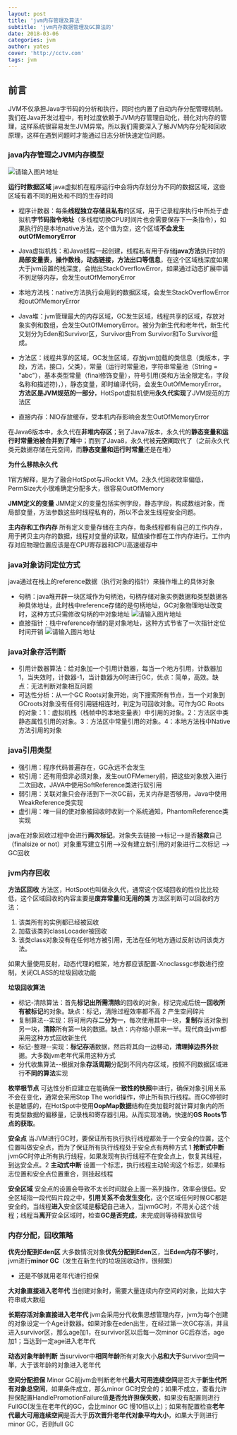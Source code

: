 ```yaml
---
layout: post
title: 'jvm内存管理及算法'
subtitle: 'jvm内存数据管理及GC算法的'
date: 2018-03-06
categories: jvm
author: yates
cover: 'http://cctv.com'
tags: jvm
---
```


## 前言
JVM不仅承担Java字节码的分析和执行，同时也内置了自动内存分配管理机制。我们在Java开发过程中，有时过度依赖于JVM内存管理自动化，弱化对内存的管理，这样系统很容易发生JVM异常。所以我们需要深入了解JVM内存分配和回收原理，这样在遇到问题时才能通过日志分析快速定位问题。

### java内存管理之JVM内存模型

![请输入图片地址](http://yatesblog.oss-cn-shenzhen.aliyuncs.com/img/2018-03-19-jvm/1.png)

**运行时数据区域**
java虚拟机在程序运行中会将内存划分为不同的数据区域，这些区域有着不同的用处和不同的生存时间

- 程序计数器：每条**线程独立存储且私有**的区域，用于记录程序执行中所处于虚拟机**字节码指令地址**（多线程切换CPU时间片也会需要保存下一条指令），如果执行的是本地native方法，这个值为空，这个区域**不会发生outOfMemoryError**

- Java虚拟机栈：和Java线程一起创建，线程私有用于存储**java方法**执行时的**局部变量表，操作数栈，动态链接，方法出口等信息**，在这个区域栈深度如果大于jvm设置的栈深度，会抛出StackOverflowError，如果通过动态扩展申请不到足够内存，会发生outOfMemoryError

- 本地方法栈：native方法执行会用到的数据区域，会发生StackOverflowError和outOfMemoryError

- Java堆：jvm管理最大的内存区域，GC发生区域，线程共享的区域，存放对象实例和数组，会发生OutOfMemoryError。被分为新生代和老年代，新生代又划分为Eden和Survivor区，Survivor由From Survivor和To Survivor组成。

- 方法区：线程共享的区域，GC发生区域，存放jvm加载的类信息（类版本，字段，方法，接口，父类），常量（运行时常量池，字符串常量池（String = "abc"），基本类型常量（final修饰变量），符号引用(类和方法全限定名，字段名称和描述符)，），静态变量，即时编译代码，会发生OutOfMemoryError。**方法区是JVM规范的一部分**，HotSpot虚拟机使用**永久代实现**了JVM规范的方法区

- 直接内存：NIO存放缓存，受本机内存影响会发生OutOfMemoryError


在Java6版本中，永久代在**非堆内存区**；到了Java7版本，永久代的**静态变量和运行时常量池被合并到了堆**中；而到了Java8，永久代被**元空间**取代了（之前永久代类元数据存储在元空间，而**静态变量和运行时常量**还是在堆）

**为什么移除永久代**

1官方解释，是为了融合HotSpot与JRockit VM。2永久代回收效率偏低，PermSize大小很难确定分配多大，很容易OutOfMemory

**JMM定义的变量**
JMM定义的变量包括实例字段，静态字段，构成数组对象，而局部变量，方法参数这些时线程私有的，所以不会发生线程安全问题。

**主内存和工作内存**
所有定义变量存储在主内存，每条线程都有自己的工作内存，用于拷贝主内存的数据，线程对变量的读取，赋值操作都在工作内存进行。工作内存对应物理位置应该是在CPU寄存器和CPU高速缓存中


### java对象访问定位方式
java通过在栈上的reference数据（执行对象的指针）来操作堆上的具体对象

- 句柄：java堆开辟一块区域作为句柄池，句柄存储对象实例数据和类型数据各种具体地址，此时栈中reference存储的是句柄地址，GC对象物理地址改变时，这种方式只需修改句柄的中对象地址
![请输入图片地址](http://yatesblog.oss-cn-shenzhen.aliyuncs.com/img/2018-03-19-jvm/2.png)
- 直接指针：栈中reference存储的是对象地址，这种方式节省了一次指针定位时间开销
![请输入图片地址](http://yatesblog.oss-cn-shenzhen.aliyuncs.com/img/2018-03-19-jvm/3.png)

### java对象存活判断
- 引用计数器算法：给对象加一个引用计数器，每当一个地方引用，计数器加1，当失效时，计数器-1，当计数器为0时进行GC，优点：简单，高效。缺点：无法判断对象相互问题
- 可达性分析：从一个GC Roots对象开始，向下搜索所有节点，当一个对象到GCroots对象没有任何引用链相连时，判定为可回收对象。可作为GC Roots的对象：1：虚拟机栈（栈帧中的本地变量表）中引用的对象。2：方法区中类静态属性引用的对象。3：方法区中常量引用的对象。4：本地方法栈中Native方法引用的对象

### java引用类型
- 强引用：程序代码普遍存在，GC永远不会发生
- 软引用：还有用但非必须对象，发生outOFMemery前，把这些对象放入进行二次回收，JAVA中使用SoftReference类进行软引用
- 弱引用：关联对象只会存活到下一次GC前，无关内存是否够用，Java中使用WeakReference类实现
- 虚引用：唯一目的使对象被回收时收到一个系统通知，PhantomReference类实现

java在对象回收过程中会进行**两次标记**，对象失去链接-->标记-->是否**拯救**自己（finalsize or not）对象重写建立引用-->没有建立新引用的对象进行二次标记 --> GC回收

### jvm内存回收

**方法区回收** 
方法区，HotSpot也叫做永久代，通常这个区域回收的性价比比较低，这个区域回收的内容主要是**废弃常量**和**无用的类**
方法区判断可以回收的方法：
1. 该类所有的实例都已经被回收 
2. 加载该类的classLocader被回收
3. 该类class对象没有在任何地方被引用，无法在任何地方通过反射访问该类方法。

如果大量使用反射，动态代理的框架，地方都应该配置-Xnoclassgc参数进行控制，关闭CLASS的垃圾回收功能

**垃圾回收算法**
- 标记-清除算法：首先**标记出所需清除**的回收的对象，标记完成后统一**回收所有被标记**的对象。缺点：标记，清除过程效率都不高 2 产生空间碎片
- 复制算法--实现：将可用内存**二分为一**，每次使用其中一块，**复制**存活对象到另一块，**清除**所有第一块的数据。缺点：内存缩小原来一半。现代商业jvm都采用这种方式回收新生代
- 标记-整理--实现：**标记存活**数据，然后将其向一边移动，**清理掉边界外**数据。大多数jvm老年代采用这种方式
- 分代收集算法--根据对象**存活周期**分配到不同内存区域，按照不同数据区域进行**不同的算法**实现

**枚举根节点**
可达性分析应建立在能确保**一致性的快照**中进行，确保对象引用关系不会在变化，通常会采用Stop The world操作，停止所有执行线程。而GC停顿时长是敏感的，在HotSpot中使用**OopMap数据**结构在类加载时就计算对象内的所有类型数据的偏移量，记录栈和寄存器引用。从而实现准确，快速的**GS Roots节点的获取**。

**安全点**
当JVM进行GC时，要保证所有执行执行线程都处于一个安全的位置，这个位置叫做安全点，而为了保证所有执行线程处于安全点有两种方式 1 **抢断式中断** jvmGC时停止所有执行线程，如果发现有执行线程不在安全点上，恢复其线程，到达安全点。2 **主动式中断** 设置一个标志，执行线程主动轮询这个标志，如果标志位置和安全点位置重合，则挂起线程

**安全区域**
安全点的设置会导致不太长时间就会上面一系列操作，效率会很低。安全区域指一段代码片段之中，**引用关系不会发生变化**，这个区域任何时候GC都是安全的。当线程**进入**安全区域是**标记**自己进入，当jvmGC时，不用关心这个线程；线程当**离开**安全区域时，检查**GC是否完成**，未完成则等待释放信号


### 内存分配，回收策略

**优先分配到Eden区**
大多数情况对象**优先分配到Eden**区，当**Eden内存不够**时，jvm进行**minor GC**（发生在新生代的垃圾回收动作，很频繁）
- 还是不够就用老年代进行担保

**大对象直接进入老年代**
当创建对象时，需要大量连续内存空间的对象，比如大字符串或大数组

**长期存活对象直接进入老年代**
jvm会采用分代收集思想管理内存，jvm为每个创建的对象设定一个Age计数器。如果对象在eden出生，在经过第一次GC存活，并且进入survivor区，那么age加1，在survivor区以后每一次minor GC后存活，age加1；当达到一定age进入老年代

**动态对象年龄判断**
当survivor中**相同年龄**所有对象大小**总和大于**Survivor空间**一半**，大于该年龄的对象进入老年代

**空间分配担保**
Minor GC前jvm会判断老年代**最大可用连续空间**是否大于**新生代所有对象总空间**，如果条件成立，那么minor GC时安全的；如果不成立，查看允许担保配置HandlePromotionFailure值**是否允许担保失败**，如果没有配置则进行FullGC(发生在老年代的GC，会比minor GC 慢10倍以上)；如果有配置检查**老年代最大可用连续空间**是否大于**历次晋升老年代对象平均大小**，如果大于则进行minor GC，否则full GC

